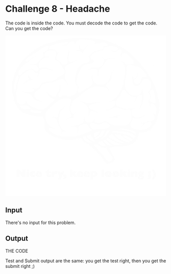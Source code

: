 # Challenge 8 - Headache

The code is inside the code. You must decode the code to get the code. Can you get the code?

![05-headache.png](../assets/challenge-8/05-headache.png)

## Input

There's no input for this problem.

## Output

THE CODE

Test and Submit output are the same: you get the test right, then you get the submit right ;)